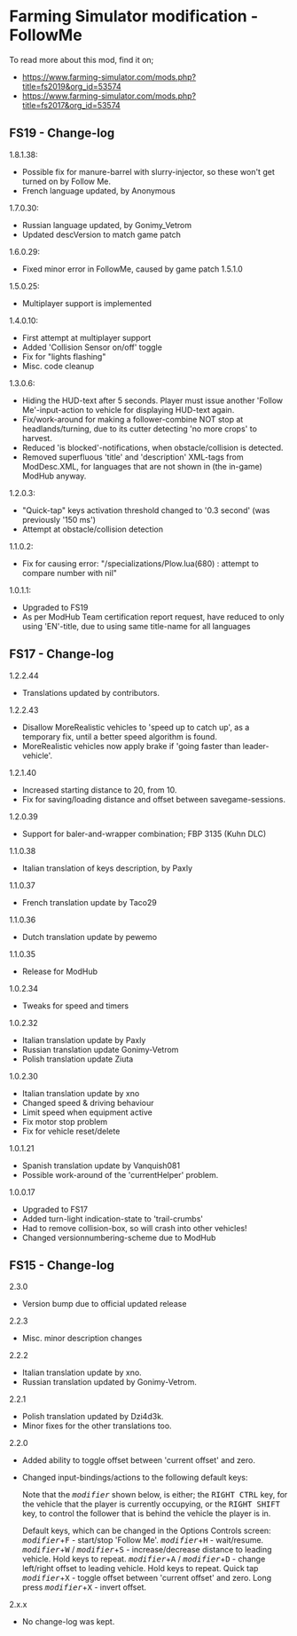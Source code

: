 # Farming Simulator modification - FollowMe

To read more about this mod, find it on;
- https://www.farming-simulator.com/mods.php?title=fs2019&org_id=53574
- https://www.farming-simulator.com/mods.php?title=fs2017&org_id=53574

## FS19 - Change-log

1.8.1.38:
- Possible fix for manure-barrel with slurry-injector, so these won't get turned on by Follow Me.
- French language updated, by Anonymous

1.7.0.30:
- Russian language updated, by Gonimy_Vetrom
- Updated descVersion to match game patch

1.6.0.29:
- Fixed minor error in FollowMe, caused by game patch 1.5.1.0

1.5.0.25:
- Multiplayer support is implemented

1.4.0.10:
- First attempt at multiplayer support
- Added 'Collision Sensor on/off' toggle
- Fix for "lights flashing"
- Misc. code cleanup

1.3.0.6:
- Hiding the HUD-text after 5 seconds. Player must issue another 'Follow Me'-input-action to vehicle for displaying HUD-text again.
- Fix/work-around for making a follower-combine NOT stop at headlands/turning, due to its cutter detecting 'no more crops' to harvest.
- Reduced 'is blocked'-notifications, when obstacle/collision is detected.
- Removed superfluous 'title' and 'description' XML-tags from ModDesc.XML, for languages that are not shown in (the in-game) ModHub anyway.

1.2.0.3:
- "Quick-tap" keys activation threshold changed to '0.3 second' (was previously '150 ms')
- Attempt at obstacle/collision detection

1.1.0.2:
- Fix for causing error: "/specializations/Plow.lua(680) : attempt to compare number with nil"

1.0.1.1:
- Upgraded to FS19
- As per ModHub Team certification report request, have reduced to only using 'EN'-title, due to using same title-name for all languages


## FS17 - Change-log

1.2.2.44
- Translations updated by contributors.

1.2.2.43
- Disallow MoreRealistic vehicles to 'speed up to catch up', as a temporary fix, until a better speed algorithm is found.
- MoreRealistic vehicles now apply brake if 'going faster than leader-vehicle'.

1.2.1.40
- Increased starting distance to 20, from 10.
- Fix for saving/loading distance and offset between savegame-sessions.

1.2.0.39
- Support for baler-and-wrapper combination; FBP 3135 (Kuhn DLC)

1.1.0.38
- Italian translation of keys description, by Paxly

1.1.0.37
- French translation update by Taco29

1.1.0.36
- Dutch translation update by pewemo

1.1.0.35
- Release for ModHub

1.0.2.34
- Tweaks for speed and timers

1.0.2.32
- Italian translation update by Paxly
- Russian translation update Gonimy-Vetrom
- Polish translation update Ziuta

1.0.2.30
- Italian translation update by xno
- Changed speed & driving behaviour
- Limit speed when equipment active
- Fix motor stop problem
- Fix for vehicle reset/delete

1.0.1.21
- Spanish translation update by Vanquish081
- Possible work-around of the 'currentHelper' problem.

1.0.0.17
- Upgraded to FS17
- Added turn-light indication-state to 'trail-crumbs'
- Had to remove collision-box, so will crash into other vehicles!
- Changed versionnumbering-scheme due to ModHub


## FS15 - Change-log
2.3.0
- Version bump due to official updated release

2.2.3
- Misc. minor description changes

2.2.2
- Italian translation update by xno.
- Russian translation updated by Gonimy-Vetrom.

2.2.1
- Polish translation updated by Dzi4d3k.
- Minor fixes for the other translations too.

2.2.0
- Added ability to toggle offset between 'current offset' and zero.
- Changed input-bindings/actions to the following default keys:

    Note that the <kbd>*modifier*</kbd> shown below, is either;
    the <kbd>RIGHT CTRL</kbd> key, for the vehicle that the player is currently occupying, or
    the <kbd>RIGHT SHIFT</kbd> key, to control the follower that is behind the vehicle the player is in.

    Default keys, which can be changed in the Options Controls screen:
    <kbd>*modifier*</kbd>+<kbd>F</kbd> - start/stop 'Follow Me'.
    <kbd>*modifier*</kbd>+<kbd>H</kbd> - wait/resume.
    <kbd>*modifier*</kbd>+<kbd>W</kbd> / <kbd>*modifier*</kbd>+<kbd>S</kbd> - increase/decrease distance to leading vehicle. Hold keys to repeat.
    <kbd>*modifier*</kbd>+<kbd>A</kbd> / <kbd>*modifier*</kbd>+<kbd>D</kbd> - change left/right offset to leading vehicle. Hold keys to repeat.
    Quick tap <kbd>*modifier*</kbd>+<kbd>X</kbd> - toggle offset between 'current offset' and zero.
    Long press <kbd>*modifier*</kbd>+<kbd>X</kbd> - invert offset.

2.x.x
- No change-log was kept.
